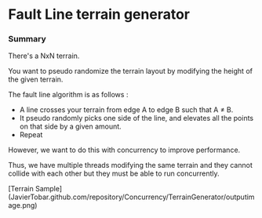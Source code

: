 # Fault Line terrain generator

### Summary

There's a NxN terrain. 

You want to pseudo randomize the terrain layout by modifying the height of the given terrain.

The fault line algorithm is as follows :

- A line crosses your terrain from edge A to edge B such that A ≠ B.
- It pseudo randomly picks one side of the line, and elevates all the points on that side by a given amount.
- Repeat

However, we want to do this with concurrency to improve performance. 

Thus, we have multiple threads modifying the same terrain and they cannot collide with each other but they must be able to run concurrently.

[Terrain Sample] (JavierTobar.github.com/repository/Concurrency/TerrainGenerator/outputimage.png)
